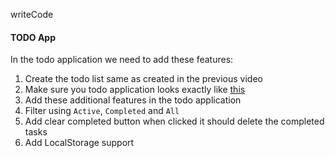 writeCode

#### TODO App

In the todo application we need to add these features:

1. Create the todo list same as created in the previous video
2. Make sure you todo application looks exactly like [this](http://todomvc.com/examples/vanillajs/)
3. Add these additional features in the todo application
4. Filter using `Active`, `Completed` and `All`
5. Add clear completed button when clicked it should delete the completed tasks
6. Add LocalStorage support
